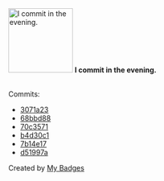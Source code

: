 <img src="https://my-badges.github.io/my-badges/evening-commits.png" alt="I commit in the evening." title="I commit in the evening." width="128">
<strong>I commit in the evening.</strong>
<br><br>

Commits:

- <a href="https://github.com/mmichie/intu/commit/3071a234777120c90e713aa67893d9428f9e6c41">3071a23</a>
- <a href="https://github.com/mmichie/intu/commit/68bbd88923a9e2dce8099b4972144f0b2457ab14">68bbd88</a>
- <a href="https://github.com/mmichie/intu/commit/70c35716118d5382af5b210a1d00576f9c7ad7ac">70c3571</a>
- <a href="https://github.com/mmichie/intu/commit/b4d30c1a4406a5ce09e34ae5a7f7d6edac01e07a">b4d30c1</a>
- <a href="https://github.com/mmichie/cardsharp/commit/7b14e17d465d0e52d1e9567a8292856dd140c9e4">7b14e17</a>
- <a href="https://github.com/mmichie/gosh/commit/d51997a9fee129c02a32de2992e50b0fb3062388">d51997a</a>


Created by <a href="https://github.com/my-badges/my-badges">My Badges</a>
